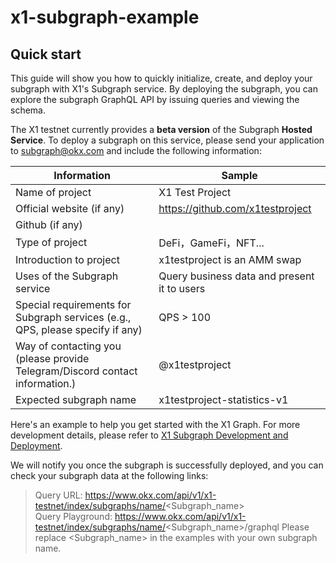 # x1-subgraph-example
## **Quick start**

This guide will show you how to quickly initialize, create, and deploy your subgraph with X1's Subgraph service. By deploying the subgraph, you can explore the subgraph GraphQL API by issuing queries and viewing the schema.

The X1 testnet currently provides a **beta version** of the Subgraph **Hosted Service**. To deploy a subgraph on this service, please send your application to subgraph@okx.com and include the following information:

| **Information**                                              | **Sample**                                  |
| ------------------------------------------------------------ | ------------------------------------------- |
| Name of project                                              | X1 Test Project                             |
| Official website (if any)                                    | https://github.com/x1testproject            |
| Github (if any)                                              |                                             |
| Type of project                                              | DeFi，GameFi，NFT...                        |
| Introduction to project                                      | x1testproject is an AMM swap                |
| Uses of the Subgraph service                                 | Query business data and present it to users |
| Special requirements for Subgraph services (e.g., QPS, please specify if any) | QPS > 100                                   |
| Way of contacting you (please provide Telegram/Discord contact information.) | @x1testproject                              |
| Expected subgraph name                                       | x1testproject-statistics-v1                 |

Here's an example to help you get started with the X1 Graph. For more development details, please refer to [X1 Subgraph Development and Deployment](https://github.com/okx-subgraph/x1-subgraph-example/blob/main/docs/X1%20Subgraph%20develops%20and%20deploy.md).

We will notify you once the subgraph is successfully deployed, and you can check your subgraph data at the following links:
> Query URL: https://www.okx.com/api/v1/x1-testnet/index/subgraphs/name/<Subgraph_name>  
> Query Playground: https://www.okx.com/api/v1/x1-testnet/index/subgraphs/name/<Subgraph_name>/graphql
> Please replace <Subgraph_name> in the examples with your own subgraph name.